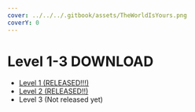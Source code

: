 ```yaml
---
cover: ../../../.gitbook/assets/TheWorldIsYours.png
coverY: 0
---
```


# Level 1-3 DOWNLOAD

* [Level 1 (RELEASED!!!)](https://github.com/SkyPenguinLabs/REplay/tree/main/L1)
* [Level 2 (RELEASED!!) ](https://github.com/SkyPenguinLabs/REplay/tree/main/L2)
* Level 3 (Not released yet)

